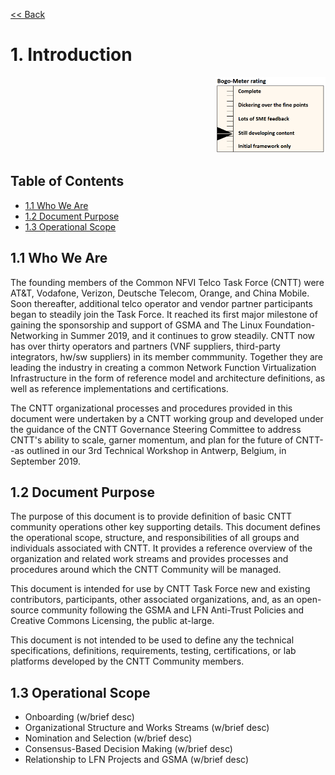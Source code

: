 [<< Back](../)

# 1. Introduction
<p align="right"><img src="../figures/bogo_sdc.png" alt="scope" title="Scope" width="35%"/></p>

## Table of Contents
* [1.1 Who We Are](#1.1)
* [1.2 Document Purpose](#1.2)
* [1.3 Operational Scope](#1.3)

<a name="1.1"></a>
## 1.1 Who We Are

The founding members of the Common NFVI Telco Task Force (CNTT) were AT&T, Vodafone, Verizon, Deutsche Telecom, Orange, and China Mobile. Soon thereafter, additional telco operator and vendor partner participants began to steadily join the Task Force. It reached its first major milestone of gaining the sponsorship and support of GSMA and The Linux Foundation- Networking in Summer 2019, and it continues to grow steadily. CNTT now has over thirty operators and partners (VNF suppliers, third-party integrators, hw/sw suppliers) in its member commmunity. Together they are leading the industry in creating a common Network Function Virtualization Infrastructure in the form of reference model and architecture definitions, as well as reference implementations and certifications. 

The CNTT organizational processes and procedures provided in this document were undertaken by a CNTT working group and developed under the guidance of the CNTT Governance Steering Committee to address CNTT's ability to scale, garner momentum, and plan for the future of CNTT--as outlined in our 3rd Technical Workshop in Antwerp, Belgium, in September 2019. 

<a name="1.2"></a>
## 1.2 Document Purpose

The purpose of this document is to provide definition of basic CNTT community operations other key supporting details. This document defines the operational scope, structure, and responsibilities of all groups and individuals associated with CNTT. It provides a reference overview of the organization and related work streams and provides processes and procedures around which the CNTT Community will be managed.

This document is intended for use by CNTT Task Force new and existing contributors, participants, other associated organizations, and, as an open-source community following the GSMA and LFN Anti-Trust Policies and Creative Commons Licensing, the public at-large.

This document is not intended to be used to define any the technical specifications, definitions, requirements, testing, certifications, or lab platforms developed by the CNTT Community members. 

<a name="1.3"></a>
## 1.3 Operational Scope
 
* Onboarding (w/brief desc)
* Organizational Structure and Works Streams (w/brief desc)
* Nomination and Selection (w/brief desc)
* Consensus-Based Decision Making (w/brief desc)
* Relationship to LFN Projects and GSMA (w/brief desc)


